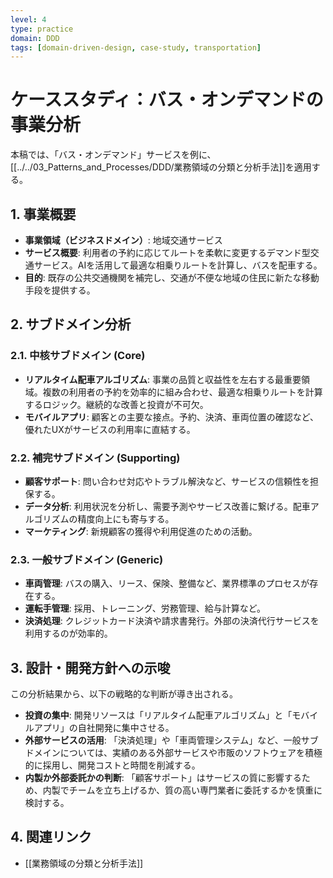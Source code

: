 ```yaml
---
level: 4
type: practice
domain: DDD
tags: [domain-driven-design, case-study, transportation]
---
```

# ケーススタディ：バス・オンデマンドの事業分析

本稿では、「バス・オンデマンド」サービスを例に、[[../../03_Patterns_and_Processes/DDD/業務領域の分類と分析手法]]を適用する。

## 1. 事業概要

- **事業領域（ビジネスドメイン）**: 地域交通サービス
- **サービス概要**: 利用者の予約に応じてルートを柔軟に変更するデマンド型交通サービス。AIを活用して最適な相乗りルートを計算し、バスを配車する。
- **目的**: 既存の公共交通機関を補完し、交通が不便な地域の住民に新たな移動手段を提供する。

## 2. サブドメイン分析

### 2.1. 中核サブドメイン (Core)

- **リアルタイム配車アルゴリズム**: 事業の品質と収益性を左右する最重要領域。複数の利用者の予約を効率的に組み合わせ、最適な相乗りルートを計算するロジック。継続的な改善と投資が不可欠。
- **モバイルアプリ**: 顧客との主要な接点。予約、決済、車両位置の確認など、優れたUXがサービスの利用率に直結する。

### 2.2. 補完サブドメイン (Supporting)

- **顧客サポート**: 問い合わせ対応やトラブル解決など、サービスの信頼性を担保する。
- **データ分析**: 利用状況を分析し、需要予測やサービス改善に繋げる。配車アルゴリズムの精度向上にも寄与する。
- **マーケティング**: 新規顧客の獲得や利用促進のための活動。

### 2.3. 一般サブドメイン (Generic)

- **車両管理**: バスの購入、リース、保険、整備など、業界標準のプロセスが存在する。
- **運転手管理**: 採用、トレーニング、労務管理、給与計算など。
- **決済処理**: クレジットカード決済や請求書発行。外部の決済代行サービスを利用するのが効率的。

## 3. 設計・開発方針への示唆

この分析結果から、以下の戦略的な判断が導き出される。

- **投資の集中**: 開発リソースは「リアルタイム配車アルゴリズム」と「モバイルアプリ」の自社開発に集中させる。
- **外部サービスの活用**: 「決済処理」や「車両管理システム」など、一般サブドメインについては、実績のある外部サービスや市販のソフトウェアを積極的に採用し、開発コストと時間を削減する。
- **内製か外部委託かの判断**: 「顧客サポート」はサービスの質に影響するため、内製でチームを立ち上げるか、質の高い専門業者に委託するかを慎重に検討する。

## 4. 関連リンク

- [[業務領域の分類と分析手法]]
